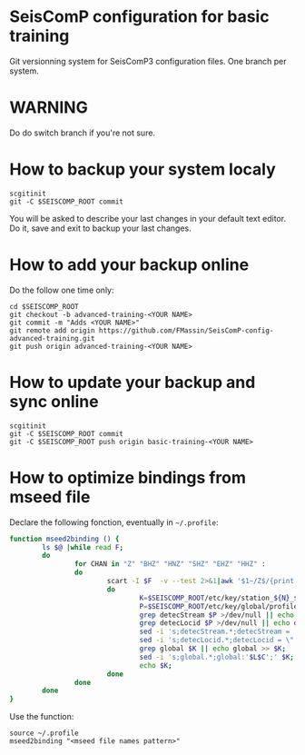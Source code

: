 # SeisComP configuration for basic training 
Git versionning system for SeisComP3 configuration files. One branch per system.

# WARNING
Do do switch branch if you're not sure.

# How to backup your system localy

```
scgitinit
git -C $SEISCOMP_ROOT commit
```
You will be asked to describe your last changes in your default text editor. Do it, save and exit to backup your last changes.

# How to add your backup online
Do the follow one time only:
```
cd $SEISCOMP_ROOT
git checkout -b advanced-training-<YOUR NAME>
git commit -m "Adds <YOUR NAME>"
git remote add origin https://github.com/FMassin/SeisComP-config-advanced-training.git
git push origin advanced-training-<YOUR NAME>
```

# How to update your backup and sync online

```
scgitinit
git -C $SEISCOMP_ROOT commit 
git -C $SEISCOMP_ROOT push origin basic-training-<YOUR NAME>
```

# How to optimize bindings from mseed file
Declare the following fonction, eventually in `~/.profile`: 
```bash
function mseed2binding () {
        ls $@ |while read F;
        do
                for CHAN in "Z" "BHZ" "HNZ" "SHZ" "EHZ" "HHZ" :
                do
                        scart -I $F  -v --test 2>&1|awk '$1~/Z$/{print $1}'|sort -u|grep $CHAN|while IFS='.' read N S L C;
                        do
                                K=$SEISCOMP_ROOT/etc/key/station_${N}_$S
                                P=$SEISCOMP_ROOT/etc/key/global/profile_$L$C;
                                grep detecStream $P >/dev/null || echo detecStream >> $P;
                                grep detecLocid $P >/dev/null || echo detecLocid >> $P;
                                sed -i 's;detecStream.*;detecStream = '$C';' $P;
                                sed -i 's;detecLocid.*;detecLocid = \"'$L'\";' $P;
                                grep global $K || echo global >> $K;
                                sed -i 's;global.*;global:'$L$C';' $K;
                                echo $K;
                        done
                done
        done
}
```
Use the function:
```
source ~/.profile
mseed2binding "<mseed file names pattern>"
```
